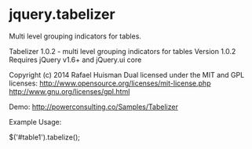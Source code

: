 jquery.tabelizer
================

Multi level grouping indicators for tables.

Tabelizer 1.0.2 - multi level grouping indicators for tables
Version 1.0.2
Requires jQuery v1.6+ and jQuery.ui core

Copyright (c) 2014 Rafael Huisman
Dual licensed under the MIT and GPL licenses:
http://www.opensource.org/licenses/mit-license.php
http://www.gnu.org/licenses/gpl.html

Demo:
http://powerconsulting.co/Samples/Tabelizer

Example Usage:

$('#table1').tabelize();
